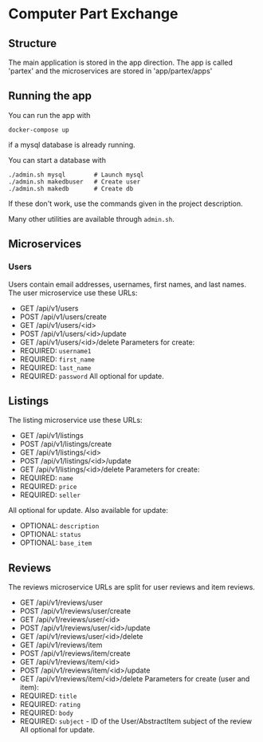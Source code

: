 # Computer Part Exchange

## Structure
The main application is stored in the app direction.
The app is called 'partex' and the microservices are stored in 'app/partex/apps'

## Running the app
You can run the app with
```
docker-compose up
```
if a mysql database is already running.

You can start a database with
```
./admin.sh mysql        # Launch mysql
./admin.sh makedbuser   # Create user
./admin.sh makedb       # Create db
```

If these don't work, use the commands given in the project description.

Many other utilities are available through `admin.sh`.

## Microservices
### Users
Users contain email addresses, usernames, first names, and last names.
The user microservice use these URLs:
* GET  /api/v1/users
* POST /api/v1/users/create
* GET  /api/v1/users/\<id\>
* POST /api/v1/users/\<id\>/update
* GET  /api/v1/users/\<id\>/delete
Parameters for create: 
* REQUIRED: `username1`
* REQUIRED: `first_name`
* REQUIRED: `last_name`
* REQUIRED: `password`
All optional for update.

## Listings
The listing microservice use these URLs:
* GET  /api/v1/listings
* POST /api/v1/listings/create
* GET  /api/v1/listings/\<id\>
* POST /api/v1/listings/\<id\>/update
* GET  /api/v1/listings/\<id\>/delete
Parameters for create: 
* REQUIRED: `name`
* REQUIRED: `price`
* REQUIRED: `seller`

All optional for update.
Also available for update:
* OPTIONAL: `description`
* OPTIONAL: `status`
* OPTIONAL: `base_item`

## Reviews
The reviews microservice URLs are split for user reviews and item reviews.
* GET  /api/v1/reviews/user
* POST /api/v1/reviews/user/create
* GET  /api/v1/reviews/user/\<id\>
* POST /api/v1/reviews/user/\<id\>/update
* GET  /api/v1/reviews/user/\<id\>/delete
* GET  /api/v1/reviews/item
* POST /api/v1/reviews/item/create
* GET  /api/v1/reviews/item/\<id\>
* POST /api/v1/reviews/item/\<id\>/update
* GET  /api/v1/reviews/item/\<id\>/delete
Parameters for create (user and item): 
* REQUIRED: `title`
* REQUIRED: `rating`
* REQUIRED: `body`
* REQUIRED: `subject` - ID of the User/AbstractItem subject of the review
All optional for update.
